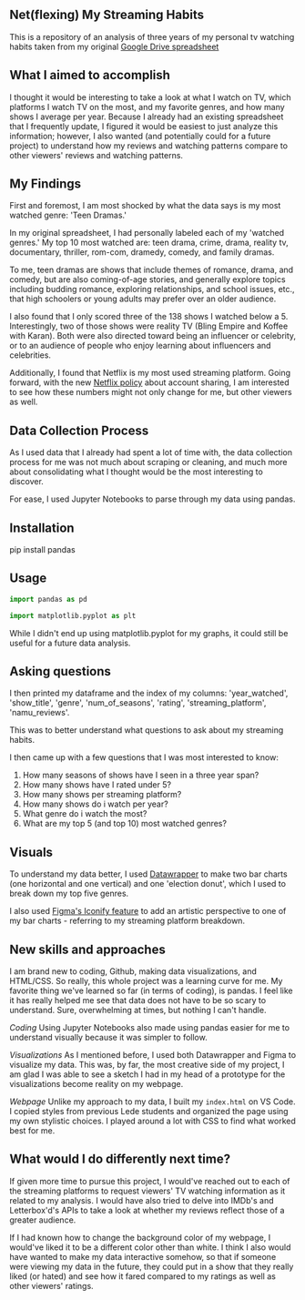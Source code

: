## Net(flexing) My Streaming Habits
 
This is a repository of an analysis of three years of my personal tv watching habits taken from my original [Google Drive spreadsheet](https://docs.google.com/spreadsheets/d/18k4Fz02x1VXgSbI4WbPkUuSoTdogD4LEDrniXcm7as4/edit#gid=0)


## What I aimed to accomplish

I thought it would be interesting to take a look at what I watch on TV, which platforms I watch TV on the most, and my favorite genres, and how many shows I average per year. Because I already had an existing spreadsheet that I frequently update, I figured it would be easiest to just analyze this information; however, I also wanted (and potentially could for a future project) to understand how my reviews and watching patterns compare to other viewers' reviews and watching patterns. 

## My Findings

First and foremost, I am most shocked by what the data says is my most watched genre: 'Teen Dramas.' 

In my original spreadsheet, I had personally labeled each of my 'watched genres.' My top 10 most watched are: teen drama, crime, drama, reality tv, documentary, thriller, rom-com, dramedy, comedy, and family dramas. 

To me, teen dramas are shows that include themes of romance, drama, and comedy, but are also coming-of-age stories, and generally explore topics including budding romance, exploring relationships, and school issues, etc., that high schoolers or young adults may prefer over an older audience. 

I also found that I only scored three of the 138 shows I watched below a 5. Interestingly, two of those shows were reality TV (Bling Empire and Koffee with Karan). Both were also directed toward being an influencer or celebrity, or to an audience of people who enjoy learning about influencers and celebrities. 

Additionally, I found that Netflix is my most used streaming platform. Going forward, with the new [Netflix policy](https://about.netflix.com/en/news/an-update-on-sharing) about account sharing, I am interested to see how these numbers might not only change for me, but other viewers as well. 

## Data Collection Process

As I used data that I already had spent a lot of time with, the data collection process for me was not much about scraping or cleaning, and much more about consolidating what I thought would be the most interesting to discover. 

For ease, I used Jupyter Notebooks to parse through my data using pandas. 

## Installation

pip install pandas 

## Usage
```python
import pandas as pd
```

```python
import matplotlib.pyplot as plt
```

While I didn't end up using matplotlib.pyplot for my graphs, it could still be useful for a future data analysis. 

## Asking questions
I then printed my dataframe and the index of my columns: 'year_watched', 'show_title', 'genre', 'num_of_seasons', 'rating', 'streaming_platform', 'namu_reviews'. 

This was to better understand what questions to ask about my streaming habits. 

I then came up with a few questions that I was most interested to know: 
1. How many seasons of shows have I seen in a three year span?
2. How many shows have I rated under 5?
3. How many shows per streaming platform? 
4. How many shows do i watch per year?
5. What genre do i watch the most?
6. What are my top 5 (and top 10) most watched genres?

## Visuals
To understand my data better, I used [Datawrapper](https://www.datawrapper.de/) to make two bar charts (one horizontal and one vertical) and one 'election donut', which I used to break down my top five genres. 

I also used [Figma's Iconify feature](https://www.figma.com/community/plugin/735098390272716381/Iconify) to add an artistic perspective to one of my bar charts - referring to my streaming platform breakdown. 

## New skills and approaches
I am brand new to coding, Github, making data visualizations, and HTML/CSS. So really, this whole project was a learning curve for me. My favorite thing we've learned so far (in terms of coding), is pandas. I feel like it has really helped me see that data does not have to be so scary to understand. Sure, overwhelming at times, but nothing I can't handle. 

*Coding*
Using Jupyter Notebooks also made using pandas easier for me to understand visually because it was simpler to follow.

*Visualizations*
As I mentioned before, I used both Datawrapper and Figma to visualize my data. This was, by far, the most creative side of my project, I am glad I was able to see a sketch I had in my head of a prototype for the visualizations become reality on my webpage. 

*Webpage*
Unlike my approach to my data, I built my ```index.html``` on VS Code. I copied styles from previous Lede students and organized the page using my own stylistic choices. I played around a lot with CSS to find what worked best for me. 

## What would I do differently next time?
If given more time to pursue this project, I would've reached out to each of the streaming platforms to request viewers' TV watching information as it related to my analysis. I would have also tried to delve into IMDb's and Letterbox'd's APIs to take a look at whether my reviews reflect those of a greater audience. 

If I had known how to change the background color of my webpage, I would've liked it to be a different color other than white. I think I also would have wanted to make my data interactive somehow, so that if someone were viewing my data in the future, they could put in a show that they really liked (or hated) and see how it fared compared to my ratings as well as other viewers' ratings. 







